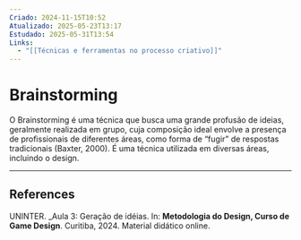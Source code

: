 ```yaml
---
Criado: 2024-11-15T10:52
Atualizado: 2025-05-23T13:17
Estudado: 2025-05-31T13:54
Links:
  - "[[Técnicas e ferramentas no processo criativo]]"
---
```

# Brainstorming

O Brainstorming é uma técnica que busca uma grande profusão de ideias, geralmente realizada em grupo, cuja composição ideal envolve a presença de profissionais de diferentes áreas, como forma de “fugir” de respostas tradicionais (Baxter, 2000). É uma técnica utilizada em diversas áreas, incluindo o design.

---
## References

UNINTER.  _Aula 3: Geração de idéias. In: **Metodologia do Design, Curso de Game Design**. Curitiba, 2024. Material didático online.